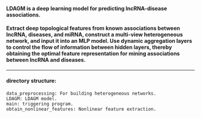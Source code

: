 #### LDAGM is a deep learning model for predicting lncRNA-disease associations.

#### Extract deep topological features from known associations between lncRNA, diseases, and miRNA, construct a multi-view heterogeneous network, and input it into an MLP model. Use dynamic aggregation layers to control the flow of information between hidden layers, thereby obtaining the optimal feature representation for mining associations between lncRNA and diseases.

---

#### directory structure:

    data_preprocessing: For building heterogeneous networks.
    LDAGM: LDAGM model.
    main: triggering program.
    obtain_nonlinear_features: Nonlinear feature extraction.
